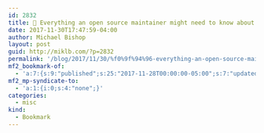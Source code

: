 ```yaml
---
id: 2832
title: 🔖 Everything an open source maintainer might need to know about open source licensing
date: 2017-11-30T17:47:59-04:00
author: Michael Bishop
layout: post
guid: http://miklb.com/?p=2832
permalink: '/blog/2017/11/30/%f0%9f%94%96-everything-an-open-source-maintainer-might-need-to-know-about-open-source-licensing/'
mf2_bookmark-of:
  - 'a:7:{s:9:"published";s:25:"2017-11-28T00:00:00-05:00";s:7:"updated";s:25:"0000-01-01T00:00:00+00:00";s:7:"summary";s:169:"There’s lots of internet lore around open source licensing. As an attorney and an open source developer, here’s my answers to common open source licensing questions.";s:4:"name";s:83:"Everything an open source maintainer might need to know about open source licensing";s:8:"category";a:1:{i:0;s:0:"";}s:11:"publication";s:10:"Ben Balter";s:3:"url";s:118:"https://ben.balter.com/2017/11/28/everything-an-open-source-maintainer-might-need-to-know-about-open-source-licensing/";}'
mf2_mp-syndicate-to:
  - 'a:1:{i:0;s:4:"none";}'
categories:
  - misc
kind:
  - Bookmark
---
```

